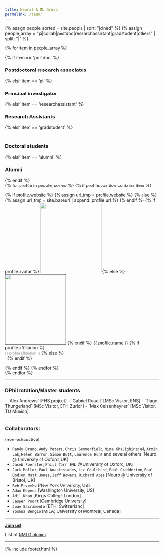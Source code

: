 ```yaml
---
title: Neural & ML Group
permalink: /team/
---
```


{% assign people_sorted = site.people | sort: "joined" %}
{% assign people_array = "pi|collab|postdoc|researchassistant|gradstudent|others" | split: "|" %}


<!--
  {% assign people_array = "pi|postdoc|gradstudent|others" | split: "|" %}
  
{% assign people_sorted = site.people | sort: "joined" %}
<ul>
{% for y in yearsSorted %}
  <li>{{ y.name }}
    <ul>
      {% assign yearTitlesSorted = y.items | sort: "title" %}
      {% for t in yearTitlesSorted %}
      <li>{{ t.title }}</li>
      {% endfor %}
    </ul>
  </li>
{% endfor %}
</ul>-->

{% for item in people_array %}

<div class="pos_header">
{% if item == 'postdoc' %}
<h3>Postdoctoral research associates</h3>
 {% elsif item == 'pi' %}
<h3>Principal investigator</h3>
{% elsif item == 'researchassistant' %}
<h3>Research Assistants</h3>
 {% elsif item == 'gradstudent' %}
<h3><br>Doctoral students</h3>
{% elsif item == 'alumni' %}
<h3>Alumni</h3>
{% endif %}
</div>

<div class="content list people">
  {% for profile in people_sorted %}
    {% if profile.position contains item %}
    <div class="list-item-people">
      <p class="list-post-title">
        {% if profile.website %}
          {% assign url_tmp = profile.website %}
        {% else %}
          {% assign url_tmp = site.baseurl | append: profile.url %}
        {% endif %}
        {% if profile.avatar %}
        <a href="{{url_tmp}}"><img width="200" height="230" src="{{site.baseurl}}/images/people/{{profile.avatar}}"></a>
        {% else %}
        <a href=""><img width="200" height="230" src="http://evansheline.com/wp-content/uploads/2011/02/facebook-Storm-Trooper.jpg"></a>
        {% endif %}
        <a class="name" href="{{url_tmp}}">{{ profile.name }}</a>
        {% if profile.affiliation %}
          <br><small><span style="color:#9d9d9d">{{ profile.affiliation }}</span></small>
        {% else %}
          <br><small><span style="color:#FFFFFF">.</span></small>
        {% endif %}
      </p>
    </div>
    {% endif %}
  {% endfor %}
</div>
{% endfor %}
<hr>
<div class="pos_header">
<h3>DPhil rotation/Master students</h3>
</div>
- `Alex Andrews` [FHS project]
- `Gabriel Ruault` [MSc Visitor, ENS]
- `Tiago Thungerland` [MSc Visitor, ETH Zurich]
- `Max Geisenheyner` [MSc Visitor, TU Munich]


<hr>
<div class="pos_header">
<h3>Collaborators:</h3>
</div>

(non-exhaustive)

- `Randy Bruno`, `Andy Peters`, `Chris Summerfield`, `Nima Khalighinejad`, `Armin Lak`, `Helen Barron`, `Simon Butt`, `Laurence Hunt` and several others [Neuro @ University of Oxford, UK]
- `Jacob Foerster`, `Phill Torr` [ML @ University of Oxford, UK]
- `Jack Mellor`, `Paul Anastasiades`, `Liz Coulthard`, `Paul Chadderton`, `Paul Dodson`, `Matt Jones`, `Jeff Bowers`, `Richard Apps` [Neuro @ University of Bristol, UK]
- `Rob Froemke` [New York University, US]
- `Adam Kepecs` [Washington University, US]
- `Adil Khan` [Kings College London]
- `Jasper Poort` [Cambridge University]
- `Joao Sacramento` [ETH, Switzerland]
- `Yoshua Bengio` [MILA; University of Montreal, Canada]



<hr>
<a href="https://neuralml.github.io/joinus/" target="_blank"><b>Join us!</b></a> <br>

List of [NMLG alumni](/people/alumni).

<hr>

{% include footer.html %}


